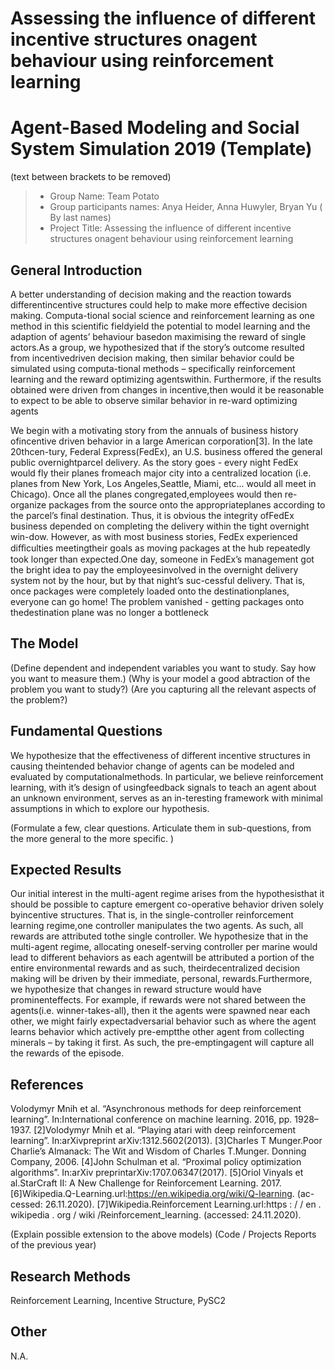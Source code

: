 # Assessing the influence of different incentive structures onagent behaviour using reinforcement learning
# Agent-Based Modeling and Social System Simulation 2019 (Template)
(text between brackets to be removed)

> * Group Name: Team Potato
> * Group participants names: Anya Heider, Anna Huwyler, Bryan Yu ( By last names)
> * Project Title: Assessing the influence of different incentive structures onagent behaviour using reinforcement learning

## General Introduction

A better understanding of decision making and the reaction towards differentincentive structures could help to make more effective decision making. Computa-tional social science and reinforcement learning as one method in this scientific fieldyield the potential to model learning and the adaption of agents’ behaviour basedon maximising the reward of single actors.As a group, we hypothesized that if the story’s outcome resulted from incentivedriven decision making, then similar behavior could be simulated using computa-tional methods – specifically reinforcement learning and the reward optimizing agentswithin. Furthermore, if the results obtained were driven from changes in incentive,then would it be reasonable to expect to be able to observe similar behavior in re-ward optimizing agents

We begin with a motivating story from the annuals of business history ofincentive driven behavior in a large American corporation[3]. In the late 20thcen-tury, Federal Express(FedEx), an U.S. business offered the general public overnightparcel delivery. As the story goes - every night FedEx would fly their planes fromeach major city into a centralized location (i.e. planes from New York, Los Angeles,Seattle, Miami, etc... would all meet in Chicago). Once all the planes congregated,employees would then re-organize packages from the source onto the appropriateplanes according to the parcel’s final destination. Thus, it is obvious the integrity ofFedEx business depended on completing the delivery within the tight overnight win-dow. However, as with most business stories, FedEx experienced diﬀiculties meetingtheir goals as moving packages at the hub repeatedly took longer than expected.One day, someone in FedEx’s management got the bright idea to pay the employeesinvolved in the overnight delivery system not by the hour, but by that night’s suc-cessful delivery. That is, once packages were completely loaded onto the destinationplanes, everyone can go home! The problem vanished - getting packages onto thedestination plane was no longer a bottleneck


## The Model


(Define dependent and independent variables you want to study. Say how you want to measure them.) (Why is your model a good abtraction of the problem you want to study?) (Are you capturing all the relevant aspects of the problem?)


## Fundamental Questions
We hypothesize that the effectiveness of different incentive structures in causing theintended behavior change of agents can be modeled and evaluated by computationalmethods. In particular, we believe reinforcement learning, with it’s design of usingfeedback signals to teach an agent about an unknown environment, serves as an in-teresting framework with minimal assumptions in which to explore our hypothesis.

(Formulate a few, clear questions. Articulate them in sub-questions, from the more general to the more specific. )


## Expected Results
Our initial interest in the multi-agent regime arises from the hypothesisthat it should be possible to capture emergent co-operative behavior driven solely byincentive structures. That is, in the single-controller reinforcement learning regime,one controller manipulates the two agents. As such, all rewards are attributed tothe single controller. We hypothesize that in the multi-agent regime, allocating oneself-serving controller per marine would lead to different behaviors as each agentwill be attributed a portion of the entire environmental rewards and as such, theirdecentralized decision making will be driven by their immediate, personal, rewards.Furthermore, we hypothesize that changes in reward structure would have prominenteffects. For example, if rewards were not shared between the agents(i.e. winner-takes-all), then it the agents were spawned near each other, we might fairly expectadversarial behavior such as where the agent learns behavior which actively pre-emptthe other agent from collecting minerals – by taking it first. As such, the pre-emptingagent will capture all the rewards of the episode.


## References 
Volodymyr Mnih et al. “Asynchronous methods for deep reinforcement learning”. In:International conference on machine learning. 2016, pp. 1928–1937.
[2]Volodymyr Mnih et al. “Playing atari with deep reinforcement learning”. In:arXivpreprint arXiv:1312.5602(2013).
[3]Charles T Munger.Poor Charlie’s Almanack: The Wit and Wisdom of Charles T.Munger. Donning Company, 2006.
[4]John Schulman et al. “Proximal policy optimization algorithms”. In:arXiv preprintarXiv:1707.06347(2017).
[5]Oriol Vinyals et al.StarCraft II: A New Challenge for Reinforcement Learning. 2017.
[6]Wikipedia.Q-Learning.url:https://en.wikipedia.org/wiki/Q-learning. (ac-cessed: 26.11.2020).
[7]Wikipedia.Reinforcement  Learning.url:https : / / en . wikipedia . org / wiki /Reinforcement_learning. (accessed: 24.11.2020).


(Explain possible extension to the above models)
(Code / Projects Reports of the previous year)


## Research Methods
Reinforcement Learning, Incentive Structure, PySC2


## Other
N.A.
